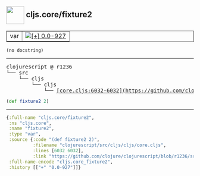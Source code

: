 ## <img width="48px" valign="middle" src="http://i.imgur.com/Hi20huC.png"> cljs.core/fixture2

 <table border="1">
<tr>
<td>var</td>
<td><a href="https://github.com/cljsinfo/api-refs/tree/0.0-927"><img valign="middle" alt="[+] 0.0-927" src="https://img.shields.io/badge/+-0.0--927-lightgrey.svg"></a> </td>
</tr>
</table>

 <samp>
</samp>

```
(no docstring)
```

---

 <pre>
clojurescript @ r1236
└── src
    └── cljs
        └── cljs
            └── <ins>[core.cljs:6032-6032](https://github.com/clojure/clojurescript/blob/r1236/src/cljs/cljs/core.cljs#L6032-L6032)</ins>
</pre>

```clj
(def fixture2 2)
```


---

```clj
{:full-name "cljs.core/fixture2",
 :ns "cljs.core",
 :name "fixture2",
 :type "var",
 :source {:code "(def fixture2 2)",
          :filename "clojurescript/src/cljs/cljs/core.cljs",
          :lines [6032 6032],
          :link "https://github.com/clojure/clojurescript/blob/r1236/src/cljs/cljs/core.cljs#L6032-L6032"},
 :full-name-encode "cljs.core_fixture2",
 :history [["+" "0.0-927"]]}

```
